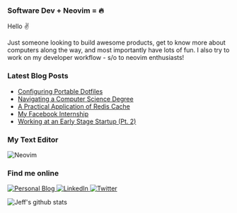 ### Software Dev + Neovim = 🔥

Hello ✌

Just someone looking to build awesome products, get to know more about computers along the way, and most importantly have lots of fun. I also try to work on my developer workflow - s/o to neovim enthusiasts!

### Latest Blog Posts
<!-- BLOG-POST-LIST:START -->
- [Configuring Portable Dotfiles](https://jeffyang.io/blog/configuring_portable_dotfiles/)
- [Navigating a Computer Science Degree](https://jeffyang.io/blog/navigating_a_computer_science_degree/)
- [A Practical Application of Redis Cache](https://jeffyang.io/blog/practical_application_of_redis_cache/)
- [My Facebook Internship](https://jeffyang.io/blog/my_facebook_internship/)
- [Working at an Early Stage Startup &lpar;Pt. 2&rpar;](https://jeffyang.io/blog/fumi_internship_part_two/)
<!-- BLOG-POST-LIST:END -->

### My Text Editor
<p>
    <img alt="Neovim" src="https://img.shields.io/badge/-Neovim-019733?style=flat-square&logo=neovim&logoColor=white" />
</p>

### Find me online
<p>
    <a href="https://jeffyang.io" target="_blank">
        <img alt="Personal Blog" src="https://img.shields.io/badge/jeffyang.io-C39BD3?&style=for-the-badge&logo=Cachet&logoColor=white" />
    </a>
    <a href="https://www.linkedin.com/in/jaeho-yang" target="_blank">
        <img alt="LinkedIn" src="https://img.shields.io/badge/linkedin-%230077B5.svg?&style=for-the-badge&logo=linkedin&logoColor=white" />
    </a> 
    <a href="https://twitter.com/jjeffyang" target="_blank">
        <img alt="Twitter" src="https://img.shields.io/badge/twitter-%231DA1F2.svg?&style=for-the-badge&logo=twitter&logoColor=white" />
    </a> 
</p>

![Jeff's github stats](https://github-readme-stats.vercel.app/api?username=jeffjaehoyang&hide=stars,contribs&count_private=true&show_icons=true&theme=gotham)
